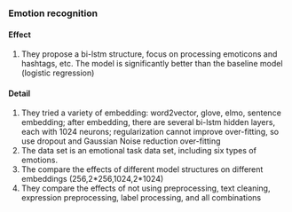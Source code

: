 ### Emotion recognition

#### Effect

1. They propose a bi-lstm structure, focus on processing emoticons and hashtags, etc. The model is significantly better than the baseline model (logistic regression)

#### Detail

1. They tried a variety of embedding: word2vector, glove, elmo, sentence embedding; after embedding, there are several bi-lstm hidden layers, each with 1024 neurons; regularization cannot improve over-fitting, so use dropout and Gaussian  Noise reduction over-fitting 
2. The data set is an emotional task data set, including six types of emotions.
3. The compare the effects of different model structures on different embeddings (256,2\*256,1024,2\*1024) 
4. They compare the effects of not using preprocessing, text cleaning, expression preprocessing, label processing, and all combinations